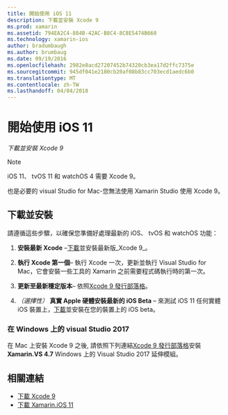```yaml
---
title: 開始使用 iOS 11
description: 下載並安裝 Xcode 9
ms.prod: xamarin
ms.assetid: 794EA2C4-884B-42AC-B8C4-8C8E5474B660
ms.technology: xamarin-ios
author: bradumbaugh
ms.author: brumbaug
ms.date: 09/19/2016
ms.openlocfilehash: 2982e8acd27207452b74320cb3ea17d2ffc7375e
ms.sourcegitcommit: 945df041e2180cb20af08b83cc703ecd1aedc6b0
ms.translationtype: MT
ms.contentlocale: zh-TW
ms.lasthandoff: 04/04/2018
---
```

# <a name="getting-started-with-ios-11"></a>開始使用 iOS 11

_下載並安裝 Xcode 9_

> [!NOTE]
> iOS 11、 tvOS 11 和 watchOS 4 需要 Xcode 9。
>
> 也是必要的 visual Studio for Mac-您無法使用 Xamarin Studio 使用 Xcode 9。

## <a name="download-and-install"></a>下載並安裝

請遵循這些步驟，以確保您準備好處理最新的 iOS、 tvOS 和 watchOS 功能：

1. **安裝最新 Xcode** –[下載](https://developer.apple.com/download/)並安裝最新版_Xcode 9_。

2. **執行 Xcode 第一個**– 執行 Xcode 一次，更新並執行 Visual Studio for Mac，它會安裝一些工具的 Xamarin 之前需要程式碼執行時的第一次。

3. **更新至最新穩定版本**– 依照[Xcode 9 發行部落格](https://releases.xamarin.com/stable-release-15-3-5-with-xcode-9-support/)。

4. _（選擇性）_ **真實 Apple 硬體安裝最新的 iOS Beta** – 來測試 iOS 11 任何實體 iOS 裝置上，[下載](https://developer.apple.com/download/)並安裝在您的裝置上的 iOS beta。


### <a name="visual-studio-2017-on-windows"></a>在 Windows 上的 visual Studio 2017

在 Mac 上安裝 Xcode 9 之後, 請依照下列連結[Xcode 9 發行部落格](https://releases.xamarin.com/stable-release-15-3-5-with-xcode-9-support/)安裝**Xamarin.VS 4.7** Windows 上的 Visual Studio 2017 延伸模組。


## <a name="related-links"></a>相關連結

- [下載 Xcode 9](https://developer.apple.com/download/)
- [下載 Xamarin.iOS 11](https://releases.xamarin.com/stable-release-15-3-5-with-xcode-9-support/)
